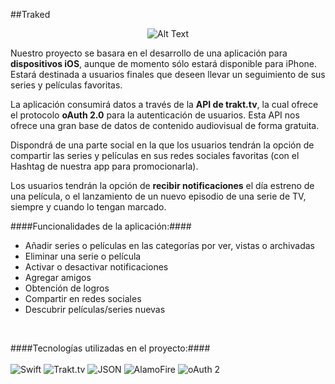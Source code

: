 ##Traked
<div style="text-align:center" markdown="1">

![Alt Text](/path/to/image "Caption")

</div>


Nuestro proyecto se basara en el desarrollo de una aplicación para **dispositivos iOS**, aunque de momento sólo estará disponible para iPhone. Estará destinada a usuarios finales que deseen llevar un seguimiento de sus series y películas favoritas. 

La aplicación consumirá datos a través de la **API de trakt.tv**, la cual ofrece el protocolo **oAuth 2.0** para la autenticación de usuarios. Esta API nos ofrece una gran base de datos de contenido audiovisual de forma gratuita.

Dispondrá de una parte social en la que los usuarios tendrán la opción de compartir las series y películas en sus redes sociales favoritas (con el Hashtag de nuestra app para promocionarla).

Los usuarios tendrán la opción de **recibir notificaciones** el día estreno de una película, o el lanzamiento de un nuevo episodio de una serie de TV, siempre y cuando lo tengan marcado.



####Funcionalidades de la aplicación:####

+ Añadir series o películas en las categorías por ver, vistas o archivadas
+	Eliminar una serie o película
+	Activar o desactivar notificaciones
+	Agregar amigos 
+	Obtención de logros
+	Compartir en redes sociales
+	Descubrir películas/series nuevas

<br/>


####Tecnologías utilizadas en el proyecto:####
<br/>
<br/>
![Swift](http://imgur.com/q0FWKVD.png) 
![Trakt.tv](http://imgur.com/30zsPGU.png)
![JSON](http://imgur.com/Vhp0VFV.png)
![AlamoFire](http://imgur.com/3i03x9Z.png)
![oAuth 2](http://imgur.com/2hyL7Pr.png)



